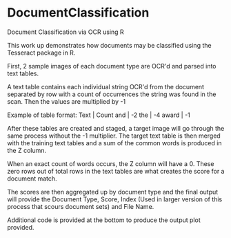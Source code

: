 # DocumentClassification
Document Classification via OCR using R

This work up demonstrates how documents may be classified using the Tesseract package in R.

First, 2 sample images of each document type are OCR'd and parsed into text tables.

A text table contains each individual string OCR'd from the document separated by row with a count of occurrences the string was found in the scan. Then the values are multiplied by -1

Example of table format:
Text  | Count
and   | -2
the   | -4
award | -1

After these tables are created and staged, a target image will go through the same process without the -1 multiplier.
The target text table is then merged with the training text tables and a sum of the common words is produced in the Z column.

When an exact count of words occurs, the Z column will have a 0. These zero rows out of total rows in the text tables are what creates the score for a document match.

The scores are then aggregated up by document type and the final output will provide the Document Type, Score, Index (Used in larger version of this process that scours document sets) and File Name.

Additional code is provided at the bottom to produce the output plot provided.
